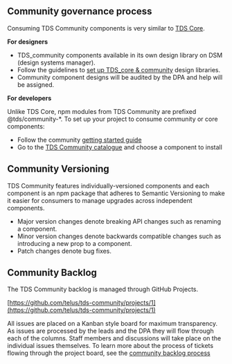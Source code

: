 ## Community governance process

Consuming TDS Community components is very similar to [TDS Core](https://tds.telus.com/getting-started/getting-started.html).

**For designers**

- TDS_community components available in its own design library on DSM (design systems manager).
- Follow the guidelines to [set up TDS_core & community](https://tds.telus.com/getting-started/designers.html) design libraries.
- Community component designs will be audited by the DPA and help will be assigned.

**For developers**

Unlike TDS Core, npm modules from TDS Community are prefixed @tds/community-\*. To set up your project to consume community or core components:

- Follow the community [getting started guide](https://github.com/telus/tds-community/blob/master/.github/CONTRIBUTING.md)
- Go to the [TDS Community catalogue](https://tds.telus.com/community/index.html) and choose a component to install

## Community Versioning

TDS Community features individually-versioned components and each component is an npm package that adheres to Semantic Versioning to make it easier for consumers to manage upgrades across independent components.

- Major version changes denote breaking API changes such as renaming a component.
- Minor version changes denote backwards compatible changes such as introducing a new prop to a component.
- Patch changes denote bug fixes.

## Community Backlog

The TDS Community backlog is managed through GitHub Projects.

[https://github.com/telus/tds-community/projects/1](https://github.com/telus/tds-community/projects/1)

All issues are placed on a Kanban style board for maximum transparency. As issues are processed by the leads and the DPA they will flow through each of the columns. Staff members and discussions will take place on the individual issues themselves. To learn more about the process of tickets flowing through the project board, see the [community backlog process](./CommunityBacklog.md)
